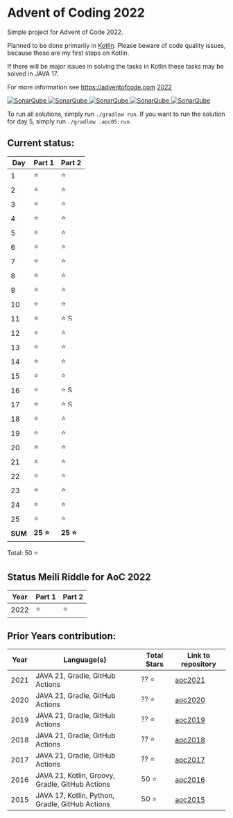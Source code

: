 # Advent of Coding 2022

Simple project for Advent of Code 2022.

Planned to be done primarily in [Kotlin](https://kotlinlang.org). Please beware of code quality issues, because these
are my first steps on Kotlin.

If there will be major issues in solving the tasks in Kotlin these tasks may be solved in JAVA 17.

For more information see https://adventofcode.com [2022](https://adventofcode.com/2022)

[![SonarQube](https://sonarcloud.io/api/project_badges/measure?project=de.havox_design.aoc2022%3Aadvent_of_code_2022&metric=alert_status "The current SonarQube analysis status")
![SonarQube](https://sonarcloud.io/api/project_badges/measure?project=de.havox_design.aoc2022%3Aadvent_of_code_2022&metric=coverage "The current coverage")
![SonarQube](https://sonarcloud.io/api/project_badges/measure?project=de.havox_design.aoc2022%3Aadvent_of_code_2022&metric=bugs "The current number of SonarQube bugs")
![SonarQube](https://sonarcloud.io/api/project_badges/measure?project=de.havox_design.aoc2022%3Aadvent_of_code_2022&metric=vulnerabilities "The current number of SonarQube vulnerabilities")
![SonarQube](https://sonarcloud.io/api/project_badges/measure?project=de.havox_design.aoc2022%3Aadvent_of_code_2022&metric=code_smells "The current number of SonarQube code smells")](https://sonarcloud.io/dashboard?id=de.havox_design.aoc2022%3Aadvent_of_code_2022)

To run all solutions, simply run `./gradlew run`. If you want to run the solution for day 5, simply run
`./gradlew :aoc05:run`.

## Current status:

| Day | Part 1   | Part 2                                                                                                                    |
|-----|----------|---------------------------------------------------------------------------------------------------------------------------|
| 1   | ⭐        | ⭐                                                                                                                         |
| 2   | ⭐        | ⭐                                                                                                                         |
| 3   | ⭐        | ⭐                                                                                                                         |
| 4   | ⭐        | ⭐                                                                                                                         |
| 5   | ⭐        | ⭐                                                                                                                         |
| 6   | ⭐        | ⭐                                                                                                                         |
| 7   | ⭐        | ⭐                                                                                                                         |
| 8   | ⭐        | ⭐                                                                                                                         |
| 9   | ⭐        | ⭐                                                                                                                         |
| 10  | ⭐        | ⭐                                                                                                                         |
| 11  | ⭐        | ⭐ <img src="https://scalacenter.github.io/scala-advent-of-code/img/scala-icon.png" width="15" height="15" alt="Scala" />  |
| 12  | ⭐        | ⭐                                                                                                                         |
| 13  | ⭐        | ⭐                                                                                                                         |
| 14  | ⭐        | ⭐                                                                                                                         |
| 15  | ⭐        | ⭐                                                                                                                         |
| 16  | ⭐        | ⭐ <img src="https://scalacenter.github.io/scala-advent-of-code/img/scala-icon.png" width="15" height="15" alt="Scala" />  |
| 17  | ⭐        | ⭐ <img src="https://scalacenter.github.io/scala-advent-of-code/img/scala-icon.png" width="15" height="15" alt="Scala" />  |
| 18  | ⭐        | ⭐                                                                                                                         |
| 19  | ⭐        | ⭐                                                                                                                         |
| 20  | ⭐        | ⭐                                                                                                                         |
| 21  | ⭐        | ⭐                                                                                                                         |
| 22  | ⭐        | ⭐                                                                                                                         |
| 23  | ⭐        | ⭐                                                                                                                         |
| 24  | ⭐        | ⭐                                                                                                                         |
| 25  | ⭐        | ⭐                                                                                                                         |
| **SUM** | **25 ⭐** | **25 ⭐**                                                                                                                  |

Total: 50 ⭐

## Status Meili Riddle for AoC 2022
| Year | Part 1 | Part 2 |
| ---- |--------|--------|
| 2022 | ⭐     |⭐      |

## Prior Years contribution:
| Year | Language(s)                                      | Total Stars  | Link to repository                                   |
|------|--------------------------------------------------|--------------|------------------------------------------------------|
| 2021 | JAVA 21, Gradle, GitHub Actions                 | ?? ⭐                      | [aoc2021](https://github.com/Gentleman1983/aoc2021)  |
| 2020 | JAVA 21, Gradle, GitHub Actions                 | ?? ⭐                      | [aoc2020](https://github.com/Gentleman1983/aoc2020)  |
| 2019 | JAVA 21, Gradle, GitHub Actions                 | ?? ⭐                      | [aoc2019](https://github.com/Gentleman1983/aoc2019)  |
| 2018 | JAVA 21, Gradle, GitHub Actions                 | ?? ⭐                      | [aoc2018](https://github.com/Gentleman1983/aoc2018)  |
| 2017 | JAVA 21, Gradle, GitHub Actions                 | ?? ⭐                      | [aoc2017](https://github.com/Gentleman1983/aoc2017)  |
| 2016 | JAVA 21, Kotlin, Groovy, Gradle, GitHub Actions | 50 ⭐                      | [aoc2016](https://github.com/Gentleman1983/aoc2016)  |
| 2015 | JAVA 17, Kotlin, Python, Gradle, GitHub Actions | 50 ⭐                      | [aoc2015](https://github.com/Gentleman1983/aoc2015)  |
